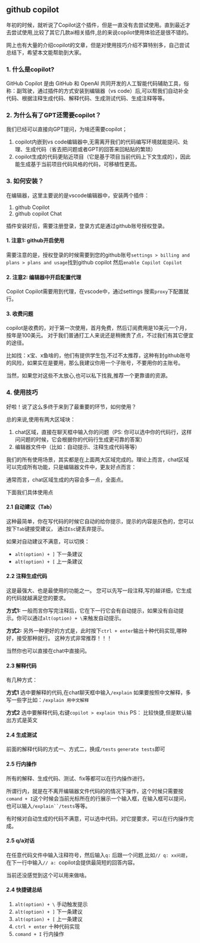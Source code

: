 ## github copilot
年初的时候，就听说了Copilot这个插件，但是一直没有去尝试使用。直到最近才去尝试使用,比较了其它几款ai相关插件,总的来说copilot使用体验还是很不错的。

网上也有大量的介绍copilot的文章，但是对使用技巧介绍不算特别多，自己尝试总结下，希望本文能帮助到大家。

### 1. 什么是copilot?
GitHub Copilot 是由 GitHub 和 OpenAI 共同开发的人工智能代码辅助工具，俗称：副驾驶，通过插件的方式安装到编辑器（vs code）后,可以帮我们自动补全代码、根据注释生成代码、解释代码、生成测试代码、生成注释等等。

### 2. 为什么有了GPT还需要copilot？
我们已经可以直接向GPT提问，为啥还需要copilot；
1. copilot内嵌到vs code编辑器中,无需离开我们的代码编写环境就能提问、处理、生成代码（省去把问题或者GPT的回答来回粘贴的繁琐）
2. copilot生成的代码更贴近项目（它是基于项目当前代码上下文生成的），因此能生成基于当前项目代码风格的代码，可移植性更高。


### 3. 如何安装？
在编辑器，这里主要说的是vscode编辑器中，安装两个插件：
1. github Copilot
2. github copilot Chat

插件安装好后，需要注册登录，登录方式是通过github账号授权登录。

#### 1. 注意1: github开启使用
需要注意的是，授权登录的时候需要到您的github账号`settings > billing and plans > plans and usage`找到github copilot 然后`enable Copilot Copilot`

#### 2. 注意2: 编辑器中开启配置代理
Copilot Copilot需要用到代理，在vscode中，通过settings 搜索`proxy`下配置就行。

#### 3. 收费问题
copilot是收费的，对于第一次使用，首月免费，然后订阅费用是10美元一个月，按年是100美元。
对于我们普通打工人来说还是稍微贵了点，不过我们有其它便宜的途径。

比如找：x宝、x鱼啥的，他们有提供学生包,不过不太推荐，这种有封github账号的风险，如果实在是要用，那么我建议你用一个子账号，不要用你的主账号。

当然，如果您对这些不太放心,也可以私下找我,推荐一个更靠谱的资源。

### 4. 使用技巧
好啦！说了这么多终于来到了最重要的环节，如何使用？

总的来说,使用有两大区域块：
1. chat区域，直接在聊天框中输入你的问题（PS: 你可以选中你的代码行，这样问问题的时候，它会根据你的代码行生成更可靠的答案）
2. 编辑器文件中（比如：自动提示、注释生成代码等等）

我们的所有使用场景，其实都是在上面两大区域完成的。理论上而言，chat区域可以完成所有功能，只是编辑器文件中，更友好点而言：

通常而言，chat区域生成的内容会多一点，全面点。

下面我们具体使用点
#### 2.1 自动建议（Tab）
这种最简单，你在写代码的时候它自动的给你提示，提示的内容是灰色的，您可以按下`Tab`键接受建议，
通过`Esc`键丢弃提示。

如果对自动建议不满意，可以切换：
- `alt(option) + ]` 下一条建议
- `alt(option) + [` 上一条建议

#### 2.2 注释生成代码
这是最强大、也是最使用的功能之一。
您可以先写一段注释,写的越详细，它生成的代码就越满足您的要求。

**方式1:**
一般而言你写完注释后，它在下一行它会有自动提示，如果没有自动提示。你可以通过`alt(option) + \`来触发自动提示。

**方式2:**
另外一种更好的方式是，此时按下`ctrl + enter`输出十种代码实现,哪种好，接受那种就行。
这种方式非常推荐！！！

当然你也可以直接在chat中直接问。

#### 2.3 解释代码
有几种方式：

**方式1**
选中要解释的代码,在chat聊天框中输入`/explain` 如果要按照中文解释，多写一些字比如：`/explain 用中文解释`

**方式2**
选中要解释代码,右键`copilot > explain this`
PS： 比较快捷,但是默认输出方式是英文

#### 2.4 生成测试
前面的解释代码的方式一、方式二，换成`/tests` `generate tests`即可

#### 2.5 行内操作
所有的解释、生成代码、测试、fix等都可以在行内操作进行。

所谓行内，就是在不离开编辑器文件代码的的情况下操作，这个时候只需要按`comand + I`这个时候会当前光标所在的行展示一个输入框，在输入框可以提问，也可以输入`/explain``/tests`等等。

有时候对自动生成的代码不满意，可以选中代码，对它提要求，可以在行内操作完成。

#### 2.5 q/a对话
在任意代码文件中输入注释符号，然后输入`q:` 后跟一个问题,比如`// q: xx问题`，
在下一行中输入`// a: `copilot会提供最简短的回答内容。

当前还没感觉到这个可以用来做啥。

#### 2.4 快捷键总结
1. `alt(option) + \` 手动触发提示
2. `alt(option) + ]` 下一条建议
3. `alt(option) + [` 上一条建议
4. `ctrl + enter` 十种代码实现
5. `comand + I` 行内操作


